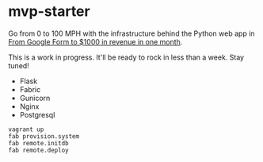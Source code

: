 # mvp-starter

Go from 0 to 100 MPH with the infrastructure behind the Python web app in [From Google Form to $1000 in revenue in one month](https://blog.oldgeekjobs.com/from-google-form-to-1000-in-revenue-in-one-month-3f5cd75b6089).

This is a work in progress. It'll be ready to rock in less than a week. Stay tuned!

* Flask
* Fabric
* Gunicorn
* Nginx
* Postgresql

```
vagrant up
fab provision.system
fab remote.initdb
fab remote.deploy
```
